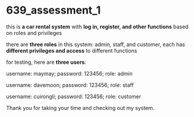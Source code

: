 # 639_assessment_1

this is **a car rental system** with **log in, register, and other functions** based on roles and privileges 

there are **three roles** in this system: admin, staff, and customer, each has **different privileges and access** to different functions 

for testing, here are **three users**:

username: maymay; password: 123456; role: admin

username: davemoon; password: 123456; role: staff

username: cuirongli; password: 123456; role: customer

Thank you for taking your time and checking out my system.


